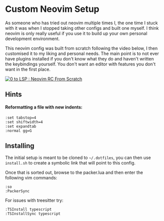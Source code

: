 # Custom Neovim Setup
As someone who has tried out neovim multiple times I, the one time I stuck with 
it was when I stopped taking other configs and built one myself. I think neovim
is only really useful if you use it to build up your own personal development
environment. 

This neovim config was built from scratch following the video below, I then 
customised it to my liking and personal needs. The main point is to not ever
have plugins installed if you don't know what they do and haven't written the 
keybindings yourself. You don't want an editor with features you don't want in
the first place.

[![0 to LSP : Neovim RC From Scratch](https://img.youtube.com/vi/w7i4amO_zaE/0.jpg)](https://www.youtube.com/watch?v=w7i4amO_zaE)

## Hints

#### Reformatting a file with new indents:
```vim
:set tabstop=4
:set shiftwidth=4
:set expandtab
:normal gg=G
```

## Installing

The initial setup is meant to be cloned to `~/.dotfiles`, you can then use `install.sh` to create
a symbolic link that will point to this config.

Once that is sorted out, browse to the packer.lua and then enter the following vim commands:

```vim
:so
:PackerSync
```

For issues with treesitter try:
```vim
:TSInstall typescript
:TSInstallSync typescript
```
